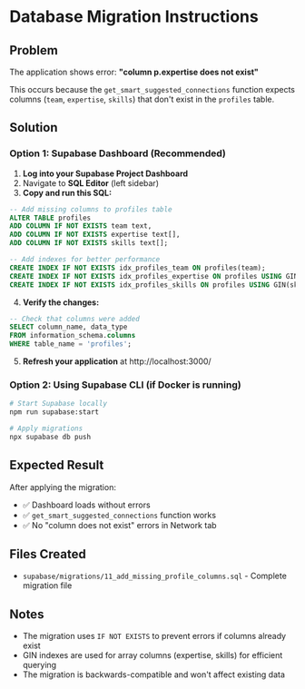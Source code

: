 # Database Migration Instructions

## Problem
The application shows error: **"column p.expertise does not exist"**

This occurs because the `get_smart_suggested_connections` function expects columns (`team`, `expertise`, `skills`) that don't exist in the `profiles` table.

## Solution

### Option 1: Supabase Dashboard (Recommended)

1. **Log into your Supabase Project Dashboard**
2. Navigate to **SQL Editor** (left sidebar)
3. **Copy and run this SQL:**

```sql
-- Add missing columns to profiles table
ALTER TABLE profiles 
ADD COLUMN IF NOT EXISTS team text,
ADD COLUMN IF NOT EXISTS expertise text[],
ADD COLUMN IF NOT EXISTS skills text[];

-- Add indexes for better performance
CREATE INDEX IF NOT EXISTS idx_profiles_team ON profiles(team);
CREATE INDEX IF NOT EXISTS idx_profiles_expertise ON profiles USING GIN(expertise);
CREATE INDEX IF NOT EXISTS idx_profiles_skills ON profiles USING GIN(skills);
```

4. **Verify the changes:**

```sql
-- Check that columns were added
SELECT column_name, data_type 
FROM information_schema.columns 
WHERE table_name = 'profiles';
```

5. **Refresh your application** at http://localhost:3000/

### Option 2: Using Supabase CLI (if Docker is running)

```bash
# Start Supabase locally
npm run supabase:start

# Apply migrations
npx supabase db push
```

## Expected Result

After applying the migration:
- ✅ Dashboard loads without errors
- ✅ `get_smart_suggested_connections` function works
- ✅ No "column does not exist" errors in Network tab

## Files Created

- `supabase/migrations/11_add_missing_profile_columns.sql` - Complete migration file

## Notes

- The migration uses `IF NOT EXISTS` to prevent errors if columns already exist
- GIN indexes are used for array columns (expertise, skills) for efficient querying
- The migration is backwards-compatible and won't affect existing data

